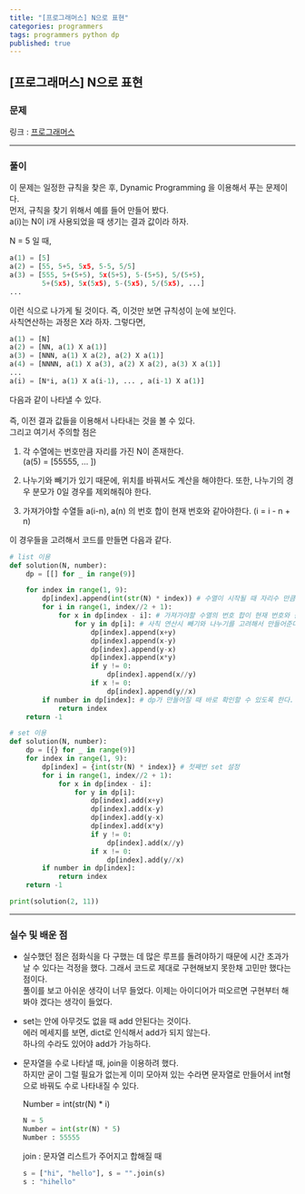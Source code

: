 ```yaml
---
title: "[프로그래머스] N으로 표현"
categories: programmers
tags: programmers python dp
published: true
---
```


## [프로그래머스] N으로 표현

### 문제

링크 : [프로그래머스](https://programmers.co.kr/learn/courses/30/lessons/42895)

---

### 풀이

이 문제는 일정한 규칙을 찾은 후, Dynamic Programming 을 이용해서 푸는 문제이다.  
먼저, 규칙을 찾기 위해서 예를 들어 만들어 봤다.  
a(i)는 N이 i개 사용되었을 때 생기는 결과 값이라 하자.

N = 5 일 때,

```python
a(1) = [5]
a(2) = [55, 5+5, 5x5, 5-5, 5/5]
a(3) = [555, 5+(5+5), 5x(5+5), 5-(5+5), 5/(5+5),
        5+(5x5), 5x(5x5), 5-(5x5), 5/(5x5), ...]
...
```

이런 식으로 나가게 될 것이다. 즉, 이것만 보면 규칙성이 눈에 보인다.  
사칙연산하는 과정은 X라 하자. 그렇다면,

```python
a(1) = [N]
a(2) = [NN, a(1) X a(1)]
a(3) = [NNN, a(1) X a(2), a(2) X a(1)]
a(4) = [NNNN, a(1) X a(3), a(2) X a(2), a(3) X a(1)]
...
a(i) = [N*i, a(1) X a(i-1), ... , a(i-1) X a(1)]
```

다음과 같이 나타낼 수 있다.  
<br>
즉, 이전 결과 값들을 이용해서 나타내는 것을 볼 수 있다.  
그리고 여기서 주의할 점은

1. 각 수열에는 번호만큼 자리를 가진 N이 존재한다.  
   (a(5) = [55555, ... ])
2. 나누기와 빼기가 있기 때문에, 위치를 바꿔서도 계산을 해야한다. 또한, 나누기의 경우 분모가 0일 경우를 제외해줘야 한다.

3. 가져가야할 수열들 a(i-n), a(n) 의 번호 합이 현재 번호와 같아야한다. (i = i - n + n)

이 경우들을 고려해서 코드를 만들면 다음과 같다.

```python
# list 이용
def solution(N, number):
    dp = [[] for _ in range(9)]

    for index in range(1, 9):
        dp[index].append(int(str(N) * index)) # 수열이 시작될 때 자리수 만큼의 수를 만들어 준다.
        for i in range(1, index//2 + 1):
            for x in dp[index - i]: # 가져가야할 수열의 번호 합이 현재 번호와 같도록 한다.
                for y in dp[i]: # 사칙 연산시 빼기와 나누기를 고려해서 만들어준다.
                    dp[index].append(x+y)
                    dp[index].append(x-y)
                    dp[index].append(y-x)
                    dp[index].append(x*y)
                    if y != 0:
                        dp[index].append(x//y)
                    if x != 0:
                        dp[index].append(y//x)
        if number in dp[index]: # dp가 만들어질 때 바로 확인할 수 있도록 한다.
            return index
    return -1
```

```python
# set 이용
def solution(N, number):
    dp = [{} for _ in range(9)]
    for index in range(1, 9):
        dp[index] = {int(str(N) * index)} # 첫째번 set 설정
        for i in range(1, index//2 + 1):
            for x in dp[index - i]:
                for y in dp[i]:
                    dp[index].add(x+y)
                    dp[index].add(x-y)
                    dp[index].add(y-x)
                    dp[index].add(x*y)
                    if y != 0:
                        dp[index].add(x//y)
                    if x != 0:
                        dp[index].add(y//x)
        if number in dp[index]:
            return index
    return -1

print(solution(2, 11))
```

---

### 실수 및 배운 점

- 실수했던 점은 점화식을 다 구했는 데 많은 루프를 돌려야하기 때문에 시간 초과가 날 수 있다는 걱정을 했다. 그래서 코드로 제대로 구현해보지 못한채 고민만 했다는 점이다.  
  풀이를 보고 아쉬운 생각이 너무 들었다. 이제는 아이디어가 떠오르면 구현부터 해봐야 겠다는 생각이 들었다.

- set는 안에 아무것도 없을 때 add 안된다는 것이다.  
  에러 메세지를 보면, dict로 인식해서 add가 되지 않는다.  
  하나의 수라도 있어야 add가 가능하다.

- 문자열을 수로 나타낼 때, join을 이용하려 했다.  
  하지만 굳이 그럴 필요가 없는게 이미 모아져 있는 수라면 문자열로 만들어서 int형으로 바꿔도 수로 나타내질 수 있다.

  Number = int(str(N) \* i)

  ```python
  N = 5
  Number = int(str(N) * 5)
  Number : 55555
  ```

  join : 문자열 리스트가 주어지고 합해질 때

  ```python
  s = ["hi", "hello"], s = "".join(s)
  s : "hihello"
  ```
